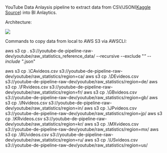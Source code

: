 YouTube Data Anlaysis pipeline to extract data from CSV/JSON([Kaggle Source](https://www.kaggle.com/datasets/datasnaek/youtube-new)) into BI Anlaytics.

Architecture:

![](https://github.com/K-G-PRAJWAL/Big-Data-Engineering/tree/main/Projects/YouTube-Data-Pipeline/arch.png)

Commands to copy data from local to AWS S3 via AWSCLI:

aws s3 cp . s3://youtube-de-pipeline-raw-dev/youtube/raw_statistics_reference_data/ --recursive --exclude "*" --include "*.json"

aws s3 cp  .\CAvideos.csv  s3://youtube-de-pipeline-raw-dev/youtube/raw_statistics/region=ca/
aws s3 cp  .\DEvideos.csv  s3://youtube-de-pipeline-raw-dev/youtube/raw_statistics/region=de/
aws s3 cp  .\FRvideos.csv  s3://youtube-de-pipeline-raw-dev/youtube/raw_statistics/region=fr/
aws s3 cp  .\GBvideos.csv  s3://youtube-de-pipeline-raw-dev/youtube/raw_statistics/region=gb/
aws s3 cp  .\INvideos.csv  s3://youtube-de-pipeline-raw-dev/youtube/raw_statistics/region=in/
aws s3 cp  .\JPvideos.csv  s3://youtube-de-pipeline-raw-dev/youtube/raw_statistics/region=jp/
aws s3 cp  .\KRvideos.csv  s3://youtube-de-pipeline-raw-dev/youtube/raw_statistics/region=kr/
aws s3 cp  .\MXvideos.csv  s3://youtube-de-pipeline-raw-dev/youtube/raw_statistics/region=mx/
aws s3 cp  .\RUvideos.csv  s3://youtube-de-pipeline-raw-dev/youtube/raw_statistics/region=ru/
aws s3 cp  .\USvideos.csv  s3://youtube-de-pipeline-raw-dev/youtube/raw_statistics/region=us/



